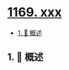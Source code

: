 # [1169. xxx](https://github.com/Tdahuyou/TNotes.leetcode/tree/main/notes/1169.%20xxx)

<!-- region:toc -->

- [1. 📝 概述](#1--概述)

<!-- endregion:toc -->

## 1. 📝 概述
